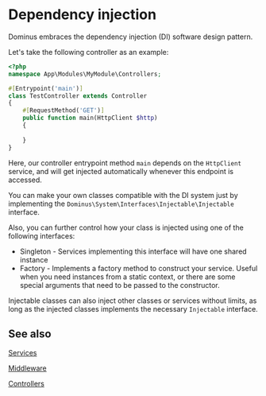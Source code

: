 # Dependency injection

Dominus embraces the dependency injection (DI) software design pattern. 

Let's take the following controller as an example:
``` php
<?php
namespace App\Modules\MyModule\Controllers;

#[Entrypoint('main')]
class TestController extends Controller
{
    #[RequestMethod('GET')]
    public function main(HttpClient $http)
    {
        
    }
}
```

Here, our controller entrypoint method `main` depends on the `HttpClient` service, and will get injected automatically whenever this endpoint is accessed. 

You can make your own classes compatible with the DI system just by implementing the `Dominus\System\Interfaces\Injectable\Injectable` interface.

Also, you can further control how your class is injected using one of the following interfaces:
* Singleton - Services implementing this interface will have one shared instance
* Factory - Implements a factory method to construct your service. Useful when you need instances from a static context, or there are some special arguments that need to be passed to the constructor.

Injectable classes can also inject other classes or services without limits, as long as the injected classes implements the necessary `Injectable` interface.

## See also

[Services](services.md)

[Middleware](middleware.md)

[Controllers](controllers.md)
